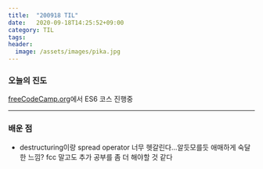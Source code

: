 ```yaml
---
title:  "200918 TIL"
date:   2020-09-18T14:25:52+09:00
category: TIL
tags: 
header:
  image: /assets/images/pika.jpg
---
```


<h3>오늘의 진도</h3>

[freeCodeCamp.org](https://www.freecodecamp.org/)에서 ES6 코스 진행중

<hr>

<h3>배운 점</h3>

 - destructuring이랑 spread operator 너무 헷갈린다...알듯모를듯 애매하게 숙달한 느낌? fcc 말고도 추가 공부를 좀 더 해야할 것 같다